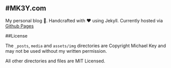 #MK3Y.com
--

My personal blog :punch:. Handcrafted with :heart: using Jekyll. Currently hosted via [Github Pages](https://pages.github.com)

##License

The `_posts`, `media` and `assets/img` directories are Copyright Michael Key and may not be used without my written permission.

All other directories and files are MIT Licensed.
